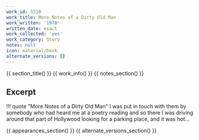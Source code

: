 ```yaml
---
work_id: 5510
work_title: More Notes of a Dirty Old Man
work_written: '1970'
written_date: exact
work_collected: 'yes'
work_category: Story
notes: null
icon: material/book
alternate_versions: []
---
```


{{ section_title() }}
{{ work_info() }}
{{ notes_section() }}
## Excerpt
!!! quote "More Notes of a Dirty Old Man"
    I was put in touch with them by somebody who had heard me at a poetry reading and so there I was driving around that part of Hollywood looking for a parking place, and it was hot...

{{ appearances_section() }}
{{ alternate_versions_section() }}